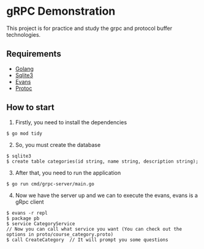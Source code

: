 # gRPC Demonstration

This project is for practice and study the grpc and protocol buffer technologies.

## Requirements

- [Golang](https://go.dev/doc/install)
- [Sqlite3](https://www.sqlite.org/draft/download.html)
- [Evans](https://github.com/ktr0731/evans)
- [Protoc](https://grpc.io/docs/protoc-installation/)

## How to start

1. Firstly, you need to install the dependencies

```
$ go mod tidy
```

2. So, you must create the database

```
$ sqlite3
$ create table categories(id string, name string, description string);
```

3. After that, you need to run the application

```
$ go run cmd/grpc-server/main.go
```

4. Now we have the server up and we can to execute the evans, evans is a gRpc client

```
$ evans -r repl
$ package pb
$ service CategoryService
// Now you can call what service you want (You can check out the options in proto/course_category.proto)
$ call CreateCategory  // It will prompt you some questions
```
